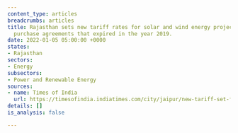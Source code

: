 ```yaml
---
content_type: articles
breadcrumbs: articles
title: Rajasthan sets new tariff rates for solar and wind energy projects with power
  purchase agreements that expired in the year 2019.
date: 2022-01-05 05:00:00 +0000
states:
- Rajasthan
sectors:
- Energy
subsectors:
- Power and Renewable Energy
sources:
- name: Times of India
  url: https://timesofindia.indiatimes.com/city/jaipur/new-tariff-set-for-expired-green-energy-contracts/articleshow/88602240.cms
details: []
is_analysis: false

---
```


